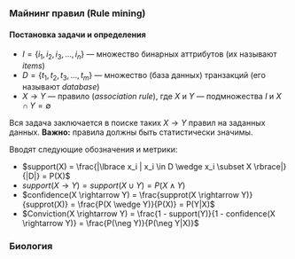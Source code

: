 ### Майнинг правил (Rule mining)
#### Постановка задачи и определения
* $I = \lbrace i_1, i_2, i_3, ..., i_n \rbrace$ — множество бинарных аттрибутов (их называют *items*)
* $D = \lbrace t_1, t_2, t_3, ..., t_m \rbrace$ — множество (база данных) транзакций (его называют *database*)
* $X \rightarrow Y$ — правило (*association rule*), где $X$ и $Y$ — подмножества $I$ и $X \cap Y = \emptyset$

Вся задача заключается в поиске таких $X \rightarrow Y$ правил на заданных данных. **Важно:** правила должны быть статистически значимы.

Вводят следующие обозначения и метрики:

* $support(X) = \frac{|\lbrace x_i | x_i \in D \wedge x_i \subset X \rbrace|}{|D|} = P(X)$
* $support(X \rightarrow Y) = support(X \cup Y) = P(X \wedge Y)$
* $confidence(X \rightarrow Y) = \frac{supprot(X \rightarrow Y)}{supprot(X)} = \frac{P(X \wedge Y)}{P(X)} = P(Y|X)$
* $Conviction(X \rightarrow Y) = \frac{1 - support(Y)}{1 - confidence(X \rightarrow Y)} = \frac{P(\neg Y)}{P(\neg Y|X)}$

### Биология
